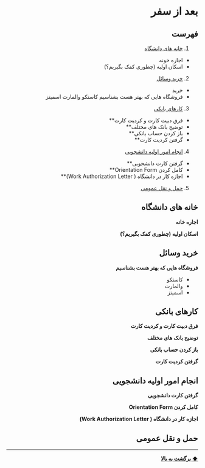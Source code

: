 <div dir="rtl">



# بعد از سفر

## فهرست
1. [خانه های دانشگاه](#خانه-های-دانشگاه)
* اجاره خونه
* اسکان اولیه (چطوری کمک بگیریم؟)
2. [خرید وسائل](#خرید-وسائل)
* خرید
* فروشگاه هایی که بهتر هست بشناسیم
کاستکو
والمارت 
اسمیتز
3. [کارهای بانکی](#کارهای-بانکی)
* فرق دبیت کارت و کردیت کارت**
* توضیح بانک های مختلف**
* باز کردن حساب بانکی**
* گرفتن کردیت کارت**
4. [انجام امور اولیه دانشجویی](#انجام-امور-اولیه-دانشجویی)
* گرفتن کارت دانشجویی**
* کامل کردن Orientation Form**
* اجازه کار در دانشگاه ( Work Authorization Letter)**
5. [حمل و نقل عمومی](#حمل-و-نقل-عمومی)

## خانه های دانشگاه
**اجاره خانه**

**اسکان اولیه (چطوری کمک بگیریم؟)**

## خرید وسائل
**فروشگاه هایی که بهتر هست بشناسیم**

* کاستکو
* والمارت 
* اسمیتز

## کارهای بانکی
**فرق دبیت کارت و کردیت کارت**

**توضیح بانک های مختلف**

**باز کردن حساب بانکی**

**گرفتن کردیت کارت**

## انجام امور اولیه دانشجویی
**گرفتن کارت دانشجویی**

**کامل کردن Orientation Form**

**اجازه کار در دانشگاه ( Work Authorization Letter)**

## حمل و نقل عمومی


---
**[⬆ برگشت به بالا](#بعد-از-سفر)**
</div>